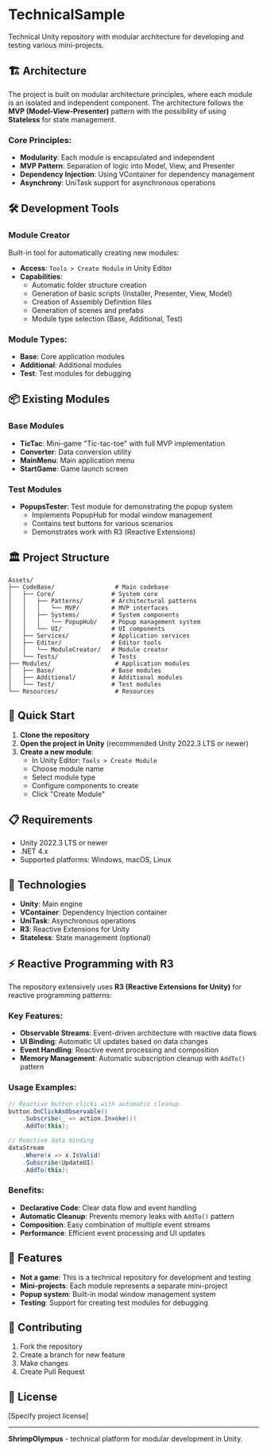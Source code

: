 # TechnicalSample

Technical Unity repository with modular architecture for developing and testing various mini-projects.

## 🏗️ Architecture

The project is built on modular architecture principles, where each module is an isolated and independent component. The architecture follows the **MVP (Model-View-Presenter)** pattern with the possibility of using **Stateless** for state management.

### Core Principles:
- **Modularity**: Each module is encapsulated and independent
- **MVP Pattern**: Separation of logic into Model, View, and Presenter
- **Dependency Injection**: Using VContainer for dependency management
- **Asynchrony**: UniTask support for asynchronous operations

## 🛠️ Development Tools

### Module Creator
Built-in tool for automatically creating new modules:
- **Access**: `Tools > Create Module` in Unity Editor
- **Capabilities**:
  - Automatic folder structure creation
  - Generation of basic scripts (Installer, Presenter, View, Model)
  - Creation of Assembly Definition files
  - Generation of scenes and prefabs
  - Module type selection (Base, Additional, Test)

### Module Types:
- **Base**: Core application modules
- **Additional**: Additional modules
- **Test**: Test modules for debugging

## 📦 Existing Modules

### Base Modules
- **TicTac**: Mini-game "Tic-tac-toe" with full MVP implementation
- **Converter**: Data conversion utility
- **MainMenu**: Main application menu
- **StartGame**: Game launch screen

### Test Modules
- **PopupsTester**: Test module for demonstrating the popup system
  - Implements PopupHub for modal window management
  - Contains test buttons for various scenarios
  - Demonstrates work with R3 (Reactive Extensions)

## 🏛️ Project Structure

```
Assets/
├── CodeBase/                 # Main codebase
│   ├── Core/                # System core
│   │   ├── Patterns/        # Architectural patterns
│   │   │   └── MVP/         # MVP interfaces
│   │   ├── Systems/         # System components
│   │   │   └── PopupHub/    # Popup management system
│   │   └── UI/              # UI components
│   ├── Services/            # Application services
│   ├── Editor/              # Editor tools
│   │   └── ModuleCreator/   # Module creator
│   └── Tests/               # Tests
├── Modules/                  # Application modules
│   ├── Base/                # Base modules
│   ├── Additional/          # Additional modules
│   └── Test/                # Test modules
└── Resources/                # Resources
```

## 🚀 Quick Start

1. **Clone the repository**
2. **Open the project in Unity** (recommended Unity 2022.3 LTS or newer)
3. **Create a new module**:
   - In Unity Editor: `Tools > Create Module`
   - Choose module name
   - Select module type
   - Configure components to create
   - Click "Create Module"

## 📋 Requirements

- Unity 2022.3 LTS or newer
- .NET 4.x
- Supported platforms: Windows, macOS, Linux

## 🔧 Technologies

- **Unity**: Main engine
- **VContainer**: Dependency Injection container
- **UniTask**: Asynchronous operations
- **R3**: Reactive Extensions for Unity
- **Stateless**: State management (optional)

## ⚡ Reactive Programming with R3

The repository extensively uses **R3 (Reactive Extensions for Unity)** for reactive programming patterns:

### Key Features:
- **Observable Streams**: Event-driven architecture with reactive data flows
- **UI Binding**: Automatic UI updates based on data changes
- **Event Handling**: Reactive event processing and composition
- **Memory Management**: Automatic subscription cleanup with `AddTo()` pattern

### Usage Examples:
```csharp
// Reactive button clicks with automatic cleanup
button.OnClickAsObservable()
    .Subscribe(_ => action.Invoke())
    .AddTo(this);

// Reactive data binding
dataStream
    .Where(x => x.IsValid)
    .Subscribe(UpdateUI)
    .AddTo(this);
```

### Benefits:
- **Declarative Code**: Clear data flow and event handling
- **Automatic Cleanup**: Prevents memory leaks with `AddTo()` pattern
- **Composition**: Easy combination of multiple event streams
- **Performance**: Efficient event processing and UI updates

## 📝 Features

- **Not a game**: This is a technical repository for development and testing
- **Mini-projects**: Each module represents a separate mini-project
- **Popup system**: Built-in modal window management system
- **Testing**: Support for creating test modules for debugging

## 🤝 Contributing

1. Fork the repository
2. Create a branch for new feature
3. Make changes
4. Create Pull Request

## 📄 License

[Specify project license]

---

**ShrimpOlympus** - technical platform for modular development in Unity.
